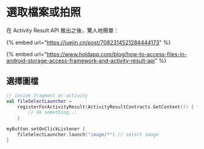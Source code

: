 # 選取檔案或拍照



在 Activity Result API 推出之後，驚人地簡單：

{% embed url="https://juejin.cn/post/7082314521284444173" %}

{% embed url="https://www.holdapp.com/blog/how-to-access-files-in-android-storage-access-framework-and-activity-result-api" %}

## 選擇圖檔

```kotlin
// inside fragment or activity
val fileSelectLauncher =
    registerForActivityResult(ActivityResultContracts.GetContent()) { fileUri ->
        // do something...
    }

myButton.setOnClickListener {
    fileSelectLauncher.launch("image/*") // select image
}
```









